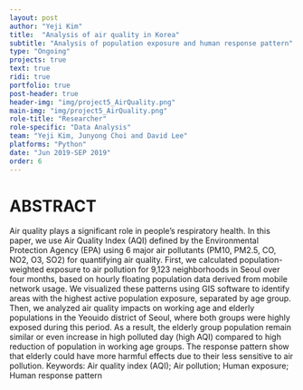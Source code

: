 ```yaml
---
layout: post
author: "Yeji Kim"
title:  "Analysis of air quality in Korea"
subtitle: "Analysis of population exposure and human response pattern"
type: "Ongoing"
projects: true
text: true
ridi: true
portfolio: true
post-header: true
header-img: "img/project5_AirQuality.png"
main-img: "img/project5_AirQuality.png"
role-title: "Researcher"
role-specific: "Data Analysis"
team: "Yeji Kim, Junyong Choi and David Lee"
platforms: "Python"
date: "Jun 2019-SEP 2019"
order: 6
---
```


# ABSTRACT

Air quality plays a significant role in people’s respiratory health. In this paper, we use Air Quality Index (AQI) defined by the Environmental Protection Agency (EPA) using 6 major air pollutants (PM10, PM2.5, CO, NO2, O3, SO2) for quantifying air quality. First, we calculated population-weighted exposure to air pollution for 9,123 neighborhoods in Seoul over four months, based on hourly floating population data derived from mobile network usage. We visualized these patterns using GIS software to identify areas with the highest active population exposure, separated by age group. Then, we analyzed air quality impacts on working age and elderly populations in the Yeouido district of Seoul, where both groups were highly exposed during this period. As a result, the elderly group population remain similar or even increase in high polluted day (high AQI) compared to high reduction of population in working age groups. The response pattern show that elderly could have more harmful effects due to their less sensitive to air pollution. 
Keywords: Air quality index (AQI); Air pollution; Human exposure; Human response pattern
